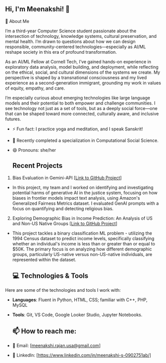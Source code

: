 ## Hi, I'm Meenakshi! 👋

<!--
**Meenakshi2004/Meenakshi2004** is a ✨ _special_ ✨ repository because its `README.md` (this file) appears on your GitHub profile.

Here are some ideas to get you started:

- 🔭 I’m currently working on ...
- 🌱 I’m currently learning ...
- 👯 I’m looking to collaborate on ...
- 🤔 I’m looking for help with ...
- 💬 Ask me about ...
- 📫 How to reach me: ...
- 😄 Pronouns: ...
- ⚡ Fun fact: ...

- 🔭 Currently working on [project or type of projects you're working on]
- 🌱 I’m currently learning [a new skill or technology you're exploring]
- 👯 I’m looking to collaborate on [types of projects you're open to contributing to]
- 💬 Ask me about [topics you’re knowledgeable about or enjoy discussing]
- 📄 [[Link to my resume](https://docs.google.com/document/d/1HOy9MrfYmFFQil6KCxo4Lpx_E0lNbqXS/edit?usp=sharing&ouid=103610388346815413654&rtpof=true&sd=true)]
- ⚡ Fun fact: [Share something interesting about yourself!]

-->



🚀 About Me

I’m a third-year Computer Science student passionate about the intersection of technology, knowledge systems, cultural preservation, and mental health. I’m drawn to questions about how we can design responsible, community-centered technologies—especially as AI/ML reshape society in this era of profound transformation.

As an AI/ML Fellow at Cornell Tech, I’ve gained hands-on experience in exploratory data analysis, model building, and deployment, while reflecting on the ethical, social, and cultural dimensions of the systems we create. My perspective is shaped by a transnational consciousness and my lived experience as a second-generation immigrant, grounding my work in values of equity, empathy, and care.

I’m especially curious about emerging technologies like large language models and their potential to both empower and challenge communities. I see technology not just as a set of tools, but as a deeply social force—one that can be shaped toward more connected, culturally aware, and inclusive futures.


- ⚡ Fun fact: I practice yoga and meditation, and I speak Sanskrit!
- 🌱 Recently completed a specialization in Computational Social Science.
- 😄 Pronouns: she/her


  ## Recent Projects
1. Bias Evaluation in Gemini-API [[Link to GitHub Project](https://github.com/Meenakshi2004/Relativity-Project-Bias-Evaluation-in-GeminiAPI)]
- In this project, my team and I worked on identifying and investigating potential harms of generative AI in the justice system, focusing on how biases in frontier models impact text analysis, using Amazon's Generalized Fairness Metrics dataset. I evaluated GenAI prompts with a focus on quantifying and detecting religious bias.
2. Exploring Demographic Bias in Income Prediction: An Analysis of US and Non-US Native Groups [[Link to GitHub Project](https://github.com/Meenakshi2004/Relativity-Project-Bias-Evaluation-in-GeminiAPI)]
- This project tackles a binary classification ML problem - utilizing the 1994 Census dataset to predict income levels, specifically classifying whether an individual's income is less than or greater than or equal to $50K. The primary focus is on analyzing how different demographic groups, particularly US-native versus non-US-native individuals, are represented within the dataset.


  ## 💻 Technologies & Tools

Here are some of the technologies and tools I work with:

- **Languages**: Fluent in Python, HTML, CSS; familiar with C++, PHP, MySQL
- **Tools**: Git, VS Code, Google Looker Studio, Jupyter Notebooks.

  ## 📫 How to reach me:

- 📧 Email: [meenakshi.rajan.usa@gmail.com]
- 💼 LinkedIn: [https://www.linkedin.com/in/meenakshi-s-0902751ab/]
